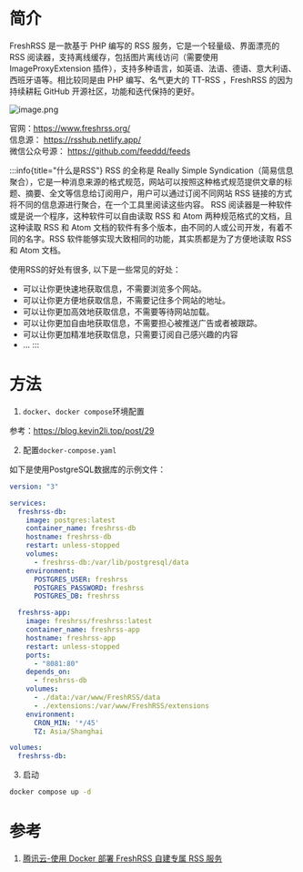 # 简介

FreshRSS 是一款基于 PHP 编写的 RSS 服务，它是一个轻量级、界面漂亮的 RSS 阅读器，支持离线缓存，包括图片离线访问（需要使用 ImageProxyExtension 插件），支持多种语言，如英语、法语、德语、意大利语、西班牙语等。相比较同是由 PHP 编写、名气更大的 TT-RSS ，FreshRSS 的因为持续耕耘 GitHub 开源社区，功能和迭代保持的更好。

![image.png](https://minio.kevin2li.top/image-bed/vanblog/img/895a18c30af87b691d56d2567d769cb4.image.png)

官网：https://www.freshrss.org/  
信息源： https://rsshub.netlify.app/  
微信公众号源： https://github.com/feeddd/feeds  

<!-- more -->

:::info{title="什么是RSS"}
RSS 的全称是 Really Simple Syndication（简易信息聚合），它是一种消息来源的格式规范，网站可以按照这种格式规范提供文章的标题、摘要、全文等信息给订阅用户，用户可以通过订阅不同网站 RSS 链接的方式将不同的信息源进行聚合，在一个工具里阅读这些内容。 RSS 阅读器是一种软件或是说一个程序，这种软件可以自由读取 RSS 和 Atom 两种规范格式的文档，且这种读取 RSS 和 Atom 文档的软件有多个版本，由不同的人或公司开发，有着不同的名字。RSS 软件能够实现大致相同的功能，其实质都是为了方便地读取 RSS 和 Atom 文档。

使用RSS的好处有很多, 以下是一些常见的好处：  
- 可以让你更快速地获取信息，不需要浏览多个网站。
- 可以让你更方便地获取信息，不需要记住多个网站的地址。
- 可以让你更加高效地获取信息，不需要等待网站加载。
- 可以让你更加自由地获取信息，不需要担心被推送广告或者被跟踪。
- 可以让你更加精准地获取信息，只需要订阅自己感兴趣的内容
- ...
:::



# 方法
1. `docker`、`docker compose`环境配置

参考：https://blog.kevin2li.top/post/29

2. 配置`docker-compose.yaml`  

如下是使用PostgreSQL数据库的示例文件：
```yaml
version: "3"

services:
  freshrss-db:
    image: postgres:latest
    container_name: freshrss-db
    hostname: freshrss-db
    restart: unless-stopped
    volumes:
      - freshrss-db:/var/lib/postgresql/data
    environment:
      POSTGRES_USER: freshrss
      POSTGRES_PASSWORD: freshrss
      POSTGRES_DB: freshrss

  freshrss-app:
    image: freshrss/freshrss:latest
    container_name: freshrss-app
    hostname: freshrss-app
    restart: unless-stopped
    ports:
      - "8081:80"
    depends_on:
      - freshrss-db
    volumes:
      - ./data:/var/www/FreshRSS/data
      - ./extensions:/var/www/FreshRSS/extensions
    environment:
      CRON_MIN: '*/45'
      TZ: Asia/Shanghai

volumes:
  freshrss-db:
```
3. 启动
```bash
docker compose up -d
```

# 参考
1. [腾讯云-使用 Docker 部署 FreshRSS 自建专属 RSS 服务](https://cloud.tencent.com/developer/article/1964176)